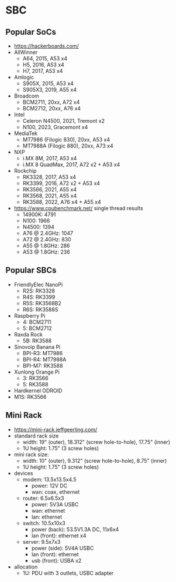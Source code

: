SBC
===

## Popular SoCs

- <https://hackerboards.com/>
- AllWinner
  - A64, 2015, A53 x4
  - H5,  2016, A53 x4
  - H7,  2017, A53 x4
- Amlogic
  - S905X, 2015, A53 x4
  - S905X3, 2019, A55 x4
- Broadcom
  - BCM2711, 20xx, A72 x4
  - BCM2712, 20xx, A76 x4
- Intel
  - Celeron N4500, 2021, Tremont x2
  - N100, 2023, Gracemont x4
- MediaTek
  - MT7986 (Filogic 830), 20xx, A53 x4
  - MT7988A (Filogic 880), 20xx, A73 x4
- NXP
  - i.MX 8M, 2017, A53 x4
  - i.MX 8 QuadMax, 2017, A72 x2 + A53 x4
- Rockchip
  - RK3328, 2017, A53 x4
  - RK3399, 2016, A72 x2 + A53 x4
  - RK3566, 2021, A55 x4
  - RK3568, 2021, A55 x4
  - RK3588, 2022, A76 x4 + A55 x4
- <https://www.cpubenchmark.net/> single thread results
  - 14900K: 4791
  - N100: 1966
  - N4500: 1394
  - A76 @ 2.4GHz: 1047
  - A72 @ 2.4GHz: 830
  - A55 @ 1.8GHz: 286
  - A53 @ 1.8GHz: 236

## Popular SBCs

- FriendlyElec NanoPi
  - R2S: RK3328
  - R4S: RK3399
  - R5S: RK3568B2
  - R6S: RK3588S
- Raspberry Pi
  - 4: BCM2711
  - 5: BCM2712
- Raxda Rock
  - 5B: RK3588
- Sinovoip Banana Pi
  - BPI-R3: MT7986
  - BPI-R4: MT7988A
  - BPI-M7: RK3588
- Xunlong Orange Pi
  - 3: RK3566
  - 5: RK3588
- Hardkernel ODROID
 - M1S: RK3566

## Mini Rack

- <https://mini-rack.jeffgeerling.com/>
- standard rack size
  - width: 19" (outer), 18.312" (screw hole-to-hole), 17.75" (inner)
  - 1U height: 1.75" (3 screw holes)
- mini rack size:
  - width: 10" (outer), 9.312" (screw hole-to-hole), 8.75" (inner)
  - 1U height: 1.75" (3 screw holes)
- devices
  - modem: 13.5x13.5x4.5
    - power: 12V DC
    - wan: coax, ethernet
  - router: 6.5x6.5x3
    - power: 5V3A USBC
    - wan: ethernet
    - lan: ethernet
  - switch: 10.5x10x3
    - power (back): 53.5V1.3A DC, 11x6x4
    - lan (front): ethernet x4
  - server: 9.5x7x3
    - power (side): 5V4A USBC
    - lan (front): ethernet
    - usb (front): USBA x2
- allocation
  - 1U: PDU with 3 outlets, USBC adapter

